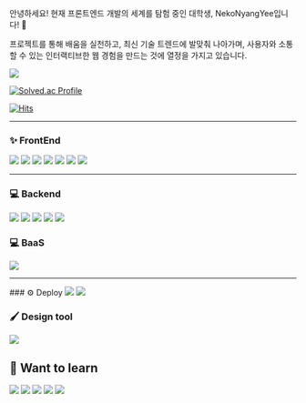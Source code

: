 <div align="left"> 

안녕하세요! 현재 프론트엔드 개발의 세계를 탐험 중인 대학생, NekoNyangYee입니다! 🚀

프로젝트를 통해 배움을 실천하고, 최신 기술 트렌드에 발맞춰 나아가며, 사용자와 소통할 수 있는 인터랙티브한 웹 경험을 만드는 것에 열정을 가지고 있습니다.

<img src="https://github-readme-stats.vercel.app/api?username=NekoNyangYee&show_icons=true&theme=vue-dark" />


[![Solved.ac Profile](http://mazassumnida.wtf/api/generate_badge?boj=best081225)](https://solved.ac/best081225)
  
[![Hits](https://hits.seeyoufarm.com/api/count/incr/badge.svg?url=https%3A%2F%2Fgithub.com%2FNekoNyangYee&count_bg=%235470D3&title_bg=%23555555&icon=&icon_color=%23E7E7E7&title=조회수&edge_flat=false)](https://hits.seeyoufarm.com)

<hr />

### ✨ FrontEnd
<img src="https://img.shields.io/badge/HTML5-E34F26?style=for-the-badge&logo=HTML5&logoColor=white"> <img src="https://img.shields.io/badge/CSS3-1572B6?style=for-the-badge&logo=CSS3&logoColor=white"> <img src="https://img.shields.io/badge/JavaScript-F7DF1E?style=for-the-badge&logo=JavaScript&logoColor=black"> <img src="https://img.shields.io/badge/TypeScript-3178C6?style=for-the-badge&logo=TypeScript&logoColor=white"/>
 <img src="https://img.shields.io/badge/React-33302E?style=for-the-badge&logo=React&logoColor=61DAFB"/> <img src="https://img.shields.io/badge/Next.js-000000?style=for-the-badge&logo=Next.js&logoColor=white"/> <img src="https://img.shields.io/badge/Zustand-3178C6?style=for-the-badge&logo=&logoColor=white"/> 

<hr />

### 💻 Backend
<img src="https://img.shields.io/badge/nodejs-339933?style=for-the-badge&logo=nodedotjs&logoColor=white"/> <img src="https://img.shields.io/badge/python-3776AB?style=for-the-badge&logo=python&logoColor=white"/>
<img src="https://img.shields.io/badge/express-000000?style=for-the-badge&logo=express&logoColor=white"/> <img src="https://img.shields.io/badge/nodemon-76D04B?style=for-the-badge&logo=nodemon&logoColor=white"/> <img src="https://img.shields.io/badge/postgresql-4169E1?style=for-the-badge&logo=postgresql&logoColor=white"/>


### 💻 BaaS
<img src="https://img.shields.io/badge/supabase-3FCF8E?style=for-the-badge&logo=supabase&logoColor=white"/>
 
 <hr />
### ⚙️ Deploy
<img src="https://img.shields.io/badge/vercel-000000?style=for-the-badge&logo=vercel&logoColor=white"/> <img src="https://img.shields.io/badge/github-181717?style=for-the-badge&logo=github&logoColor=white"/>

### 🖌️ Design tool
<img src="https://img.shields.io/badge/figma-F24E1E?style=for-the-badge&logo=figma&logoColor=white"/>

## 🌱 **Want to learn**
<img src="https://img.shields.io/badge/flutter-02569B?style=for-the-badge&logo=flutter&logoColor=white"/> <img src="https://img.shields.io/badge/vanillaExtract-9ECBFF?style=for-the-badge&logo=&logoColor=white"/> <img src="https://img.shields.io/badge/tailwindcss-06B6D4?style=for-the-badge&logo=tailwindcss&logoColor=white"/> <img src="https://img.shields.io/badge/mysql-4479A1?style=for-the-badge&logo=mysql&logoColor=white"/> <img src="https://img.shields.io/badge/reactquery-FF4154?style=for-the-badge&logo=reactquery&logoColor=white"/> 
</div>
